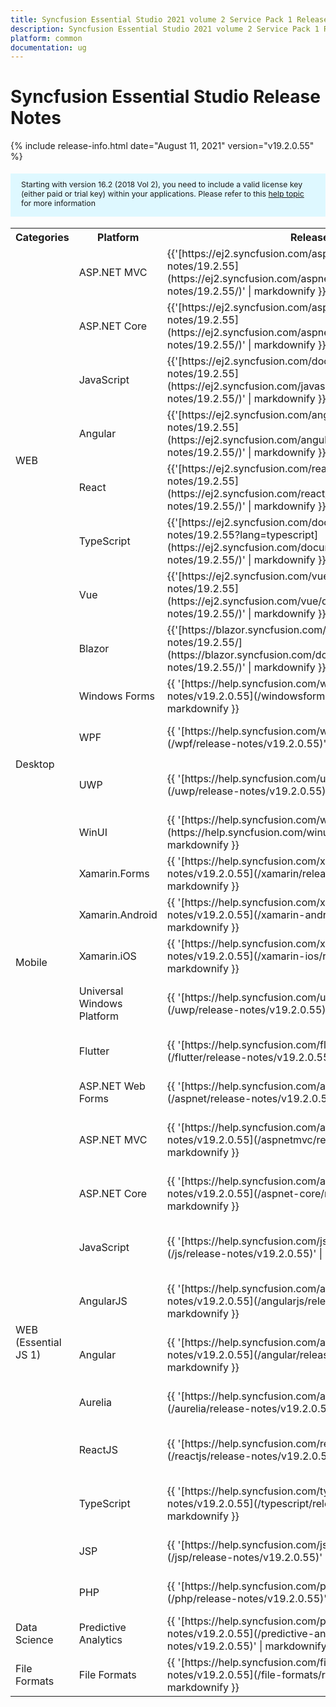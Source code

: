 ```yaml
---
title: Syncfusion Essential Studio 2021 volume 2 Service Pack 1 Release Notes  
description: Syncfusion Essential Studio 2021 volume 2 Service Pack 1 Release Notes  
platform: common
documentation: ug
---
```


# Syncfusion Essential Studio  Release Notes  

{% include release-info.html date="August 11, 2021"   version="v19.2.0.55" %} 

<style>
#license {
    font-size: .88em!important;
margin-top: 1.5em;     margin-bottom: 1.5em;
    background-color: #def8ff;
    padding: 10px 17px 14px;
}
</style>

<div id="license">
Starting with version 16.2 (2018 Vol 2), you need to include a valid license key (either paid or trial key) within your applications. 
Please refer to this <a href="/common/essential-studio/licensing/license-key">help topic</a> for more information 
</div>



<table>
<tr>
<th>
Categories</th><th>
Platform</th><th>
Release Notes</th><th>
Read Me</th></tr>
<tr>
<td rowspan="8">
WEB 
</td>
<td>
ASP.NET MVC
</td>
<td>{{'[https://ej2.syncfusion.com/aspnetmvc/documentation/release-notes/19.2.55](https://ej2.syncfusion.com/aspnetmvc/documentation/release-notes/19.2.55/)' | markdownify }}
</td>
<td>{{'[http://files2.syncfusion.com/Installs/v19.2.0.55/ReadMe/web/ASPMVC.html](http://files2.syncfusion.com/Installs/v19.2.0.55/ReadMe/web/ASPMVC.html)' | markdownify }}
</td>
</tr>
<tr>
<td>
ASP.NET Core	
</td>
<td>{{'[https://ej2.syncfusion.com/aspnetcore/documentation/release-notes/19.2.55](https://ej2.syncfusion.com/aspnetcore/documentation/release-notes/19.2.55/)' | markdownify }}
</td>
<td>{{'[http://files2.syncfusion.com/Installs/v19.2.0.55/ReadMe/web/ASPNETCORE.html](http://files2.syncfusion.com/Installs/v19.2.0.55/ReadMe/web/ASPNETCORE.html)' | markdownify }}
</td>
</tr>
<tr>
<td>
JavaScript
</td>
<td>{{'[https://ej2.syncfusion.com/documentation/release-notes/19.2.55](https://ej2.syncfusion.com/javascript/documentation/release-notes/19.2.55/)' | markdownify }}
</td>
<td>{{'[http://files2.syncfusion.com/Installs/v19.2.0.55/ReadMe/web/JavaScript.html](http://files2.syncfusion.com/Installs/v19.2.0.55/ReadMe/web/JavaScript.html)' | markdownify }}
</td>
</tr>
<tr>
<td>
Angular
</td>
<td>{{'[https://ej2.syncfusion.com/angular/documentation/release-notes/19.2.55](https://ej2.syncfusion.com/angular/documentation/release-notes/19.2.55/)' | markdownify }}
</td>
<td>{{'[http://files2.syncfusion.com/Installs/v19.2.0.55/ReadMe/web/Angular.html](http://files2.syncfusion.com/Installs/v19.2.0.55/ReadMe/web/Angular.html)' | markdownify }}
</td>
</tr>
<tr>
<td>
React
</td>
<td>{{'[https://ej2.syncfusion.com/react/documentation/release-notes/19.2.55](https://ej2.syncfusion.com/react/documentation/release-notes/19.2.55/)' | markdownify }}
</td>
<td>{{'[http://files2.syncfusion.com/Installs/v19.2.0.55/ReadMe/web/React.html](http://files2.syncfusion.com/Installs/v19.2.0.55/ReadMe/web/React.html)' | markdownify }}
</td>
</tr>
<tr>
<td>
TypeScript
</td>
<td>{{'[https://ej2.syncfusion.com/documentation/release-notes/19.2.55?lang=typescript](https://ej2.syncfusion.com/documentation/release-notes/19.2.55/)' | markdownify }}
</td>
<td>{{'[http://files2.syncfusion.com/Installs/v19.2.0.55/ReadMe/web/TypeScript.html](http://files2.syncfusion.com/Installs/v19.2.0.55/ReadMe/web/TypeScript.html)' | markdownify }}
</td>
</tr>
<tr>
<td>
Vue
</td>
<td>{{'[https://ej2.syncfusion.com/vue/documentation/release-notes/19.2.55](https://ej2.syncfusion.com/vue/documentation/release-notes/19.2.55/)' | markdownify }}
</td>
<td>{{'[http://files2.syncfusion.com/Installs/v19.2.0.55/ReadMe/web/Vue.html](http://files2.syncfusion.com/Installs/v19.2.0.55/ReadMe/web/Vue.html)' | markdownify }}
</td>
</tr>
<tr>
<td>
Blazor
</td>
<td>{{'[https://blazor.syncfusion.com/documentation/release-notes/19.2.55/](https://blazor.syncfusion.com/documentation/release-notes/19.2.55/)' | markdownify }}
</td>
<td>{{'[http://files2.syncfusion.com/Installs/v19.2.0.55/ReadMe/web/Blazor.html](http://files2.syncfusion.com/Installs/v19.2.0.55/ReadMe/web/Blazor.html)' | markdownify }}
</td>
</tr>
<tr>
<td rowspan="4">
Desktop
</td>
<td>
Windows Forms
</td>
<td>{{ '[https://help.syncfusion.com/windowsforms/release-notes/v19.2.0.55](/windowsforms/release-notes/v19.2.0.55)' | markdownify }}
</td>
<td>{{ '[http://files2.syncfusion.com/Installs/v19.2.0.55/ReadMe/WindowsForms.html](http://files2.syncfusion.com/Installs/v19.2.0.55/ReadMe/WindowsForms.html)' | markdownify }}
</td>
</tr>
<tr>
<td>
WPF
</td>
<td>{{ '[https://help.syncfusion.com/wpf/release-notes/v19.2.0.55](/wpf/release-notes/v19.2.0.55)' | markdownify }}
</td>
<td>{{ '[http://files2.syncfusion.com/Installs/v19.2.0.55/ReadMe/WPF.html](http://files2.syncfusion.com/Installs/v19.2.0.55/ReadMe/WPF.html)' | markdownify }}
</td>
</tr>
<tr>
<td>
UWP
</td>
<td>{{ '[https://help.syncfusion.com/uwp/release-notes/v19.2.0.55](/uwp/release-notes/v19.2.0.55)' | markdownify }}
</td>
<td>{{ '[http://files2.syncfusion.com/Installs/v19.2.0.55/ReadMe/UniversalWindows.html](http://files2.syncfusion.com/Installs/v19.2.0.55/ReadMe/UniversalWindows.html)' | markdownify }}
</td>
</tr>
<tr>
<td>
WinUI
</td>
<td>{{ '[https://help.syncfusion.com/winui/release-notes/v19.2.0.55](https://help.syncfusion.com/winui/release-notes/v19.2.0.55)' | markdownify }}
</td>
<td>{{ '[http://files2.syncfusion.com/Installs/v19.2.0.55/ReadMe/WinUI.html](http://files2.syncfusion.com/Installs/v19.2.0.55/ReadMe/WinUI.html)' | markdownify }}
</td>
</tr>
<tr>
<td rowspan="5">
Mobile
</td>
<td>
Xamarin.Forms
</td>
<td>{{ '[https://help.syncfusion.com/xamarin/release-notes/v19.2.0.55](/xamarin/release-notes/v19.2.0.55)' | markdownify }}
</td>
<td>{{ '[http://files2.syncfusion.com/Installs/v19.2.0.55/ReadMe/Xamarin_Forms.html](http://files2.syncfusion.com/Installs/v19.2.0.55/ReadMe/Xamarin_Forms.html)' | markdownify }}
</td>
</tr>
<tr>
<td>
Xamarin.Android
</td>
<td>{{ '[https://help.syncfusion.com/xamarin-android/release-notes/v19.2.0.55](/xamarin-android/release-notes/v19.2.0.55)' | markdownify }}
</td>
<td>{{ '[http://files2.syncfusion.com/Installs/v19.2.0.55/ReadMe/Xamarin_Forms.html](http://files2.syncfusion.com/Installs/v19.2.0.55/ReadMe/Xamarin_Forms.html)' | markdownify }}
</td>
</tr>
<tr>
<td>
Xamarin.iOS
</td>
<td>{{ '[https://help.syncfusion.com/xamarin-ios/release-notes/v19.2.0.55](/xamarin-ios/release-notes/v19.2.0.55)' | markdownify }}
</td>
<td>{{ '[http://files2.syncfusion.com/Installs/v19.2.0.55/ReadMe/Xamarin_Forms.html](http://files2.syncfusion.com/Installs/v19.2.0.55/ReadMe/Xamarin_Forms.html)' | markdownify }}
</td>
</tr>
<tr>
<td>
Universal Windows Platform
</td>
<td>{{ '[https://help.syncfusion.com/uwp/release-notes/v19.2.0.55](/uwp/release-notes/v19.2.0.55)' | markdownify }}
</td>
<td>{{ '[http://files2.syncfusion.com/Installs/v19.2.0.55/ReadMe/UniversalWindows.html](http://files2.syncfusion.com/Installs/v19.2.0.55/ReadMe/UniversalWindows.html)' | markdownify }}
</td>
</tr>
<tr>
<td>
Flutter
</td>
<td>{{ '[https://help.syncfusion.com/flutter/release-notes/v19.2.0.55](/flutter/release-notes/v19.2.0.55)' | markdownify }}
</td>
<td>{{ '[http://files2.syncfusion.com/Installs/v19.2.0.55/ReadMe/Flutter.html](http://files2.syncfusion.com/Installs/v19.2.0.55/ReadMe/Flutter.html)' | markdownify }}
</td>
</tr>
<tr>
<td rowspan="11">
WEB (Essential JS 1)
</td>
<td>
ASP.NET Web Forms
</td>
<td>{{ '[https://help.syncfusion.com/aspnet/release-notes/v19.2.0.55](/aspnet/release-notes/v19.2.0.55)' | markdownify }}
</td>
<td>{{ '[http://files2.syncfusion.com/Installs/v19.2.0.55/ReadMe/essential-js1/ASP.html](http://files2.syncfusion.com/Installs/v19.2.0.55/ReadMe/essential-js1/ASP.html)' | markdownify }}
</td>
</tr>
<tr>
<td>
ASP.NET MVC
</td>
<td>{{ '[https://help.syncfusion.com/aspnetmvc/release-notes/v19.2.0.55](/aspnetmvc/release-notes/v19.2.0.55)' | markdownify }}
</td>
<td>{{ '[http://files2.syncfusion.com/Installs/v19.2.0.55/ReadMe/essential-js1/ASPMVC.html](http://files2.syncfusion.com/Installs/v19.2.0.55/ReadMe/essential-js1/ASPMVC.html)' | markdownify }}
</td>
</tr>
<tr>
<td>
ASP.NET Core
</td>
<td>{{ '[https://help.syncfusion.com/aspnet-core/release-notes/v19.2.0.55](/aspnet-core/release-notes/v19.2.0.55)' | markdownify }}
</td>
<td>
{{ '[http://files2.syncfusion.com/Installs/v19.2.0.55/ReadMe/essential-js1/ASPNETCORE.html](http://files2.syncfusion.com/Installs/v19.2.0.55/ReadMe/essential-js1/ASPNETCORE.html)' | markdownify }}
</td>
</tr>
<tr>
<td>
JavaScript
</td>
<td>{{ '[https://help.syncfusion.com/js/release-notes/v19.2.0.55](/js/release-notes/v19.2.0.55)' | markdownify }}
</td>
<td>{{ '[http://files2.syncfusion.com/Installs/v19.2.0.55/ReadMe/essential-js1/JavaScript.html](http://files2.syncfusion.com/Installs/v19.2.0.55/ReadMe/essential-js1/JavaScript.html)' | markdownify }}
</td>
</tr>
<tr>
<td>
AngularJS
</td>
<td>{{ '[https://help.syncfusion.com/angularjs/release-notes/v19.2.0.55](/angularjs/release-notes/v19.2.0.55)' | markdownify }}
</td>
<td>{{ '[http://files2.syncfusion.com/Installs/v19.2.0.55/ReadMe/essential-js1/AngularJS.html](http://files2.syncfusion.com/Installs/v19.2.0.55/ReadMe/essential-js1/AngularJS.html)' | markdownify }}
</td>
</tr>
<tr>
<td>
Angular
</td>
<td>{{ '[https://help.syncfusion.com/angular/release-notes/v19.2.0.55](/angular/release-notes/v19.2.0.55)' | markdownify }}
</td>
<td>{{ '[http://files2.syncfusion.com/Installs/v19.2.0.55/ReadMe/essential-js1/Angular.html](http://files2.syncfusion.com/Installs/v19.2.0.55/ReadMe/essential-js1/Angular.html)' | markdownify }}
</td>
</tr>
<tr>
<td>
Aurelia
</td>
<td>{{ '[https://help.syncfusion.com/aurelia/release-notes/v19.2.0.55](/aurelia/release-notes/v19.2.0.55)' | markdownify }}
</td>
<td>{{ '[http://files2.syncfusion.com/Installs/v19.2.0.55/ReadMe/essential-js1/Aurelia.html](http://files2.syncfusion.com/Installs/v19.2.0.55/ReadMe/essential-js1/Aurelia.html)' | markdownify }}
</td>
</tr>
<tr>
<td>
ReactJS
</td>
<td>{{ '[https://help.syncfusion.com/reactjs/release-notes/v19.2.0.55](/reactjs/release-notes/v19.2.0.55)' | markdownify }}
</td>
<td>{{ '[http://files2.syncfusion.com/Installs/v19.2.0.55/ReadMe/essential-js1/ReactJS.html](http://files2.syncfusion.com/Installs/v19.2.0.55/ReadMe/essential-js1/ReactJS.html)' | markdownify }}
</td>
</tr>
<tr>
<td>
TypeScript
</td>
<td>{{ '[https://help.syncfusion.com/typescript/release-notes/v19.2.0.55](/typescript/release-notes/v19.2.0.55)' | markdownify }}
</td>
<td>{{ '[http://files2.syncfusion.com/Installs/v19.2.0.55/ReadMe/essential-js1/TypeScript.html](http://files2.syncfusion.com/Installs/v19.2.0.55/ReadMe/essential-js1/TypeScript.html)' | markdownify }}
</td>
</tr>
<tr>
<td>
JSP
</td>
<td>{{ '[https://help.syncfusion.com/jsp/release-notes/v19.2.0.55](/jsp/release-notes/v19.2.0.55)' | markdownify }}
</td>
<td>{{ '[http://files2.syncfusion.com/Installs/v19.2.0.55/ReadMe/essential-js1/JSP.html](http://files2.syncfusion.com/Installs/v19.2.0.55/ReadMe/essential-js1/JSP.html)' | markdownify }}
</td>
</tr>
<tr>
<td>
PHP
</td>
<td>{{ '[https://help.syncfusion.com/php/release-notes/v19.2.0.55](/php/release-notes/v19.2.0.55)' | markdownify }}
</td>
<td>{{ '[http://files2.syncfusion.com/Installs/v19.2.0.55/ReadMe/essential-js1/PHP.html](http://files2.syncfusion.com/Installs/v19.2.0.55/ReadMe/essential-js1/PHP.html)' | markdownify }}
</td>
</tr>
<tr>
<td>
Data Science
</td>
<td>
Predictive Analytics
</td>
<td>{{ '[https://help.syncfusion.com/predictive-analytics/release-notes/v19.2.0.55](/predictive-analytics/release-notes/v19.2.0.55)' | markdownify }}
</td>
<td>
</td>
</tr>
<tr>
<td>
File Formats
</td>
<td>
File Formats
</td>
<td>{{ '[https://help.syncfusion.com/file-formats/release-notes/v19.2.0.55](/file-formats/release-notes/v19.2.0.55)' | markdownify }}
</td>
<td>
</td>
</tr>
</table>